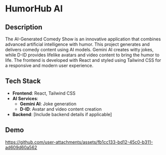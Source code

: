 # HumorHub AI

## Description

The AI-Generated Comedy Show is an innovative application that combines advanced artificial intelligence with humor. This project generates and delivers comedy content using AI models. Gemini AI creates witty jokes, while D-ID provides lifelike avatars and video content to bring the humor to life. The frontend is developed with React and styled using Tailwind CSS for a responsive and modern user experience.

## Tech Stack

- **Frontend**: React, Tailwind CSS
- **AI Services**:
  - **Gemini AI**: Joke generation
  - **D-ID**: Avatar and video content creation
- **Backend**: [Include backend details if applicable]

## Demo


https://github.com/user-attachments/assets/fb1cc133-bd12-45c0-b311-ad609d60a562

